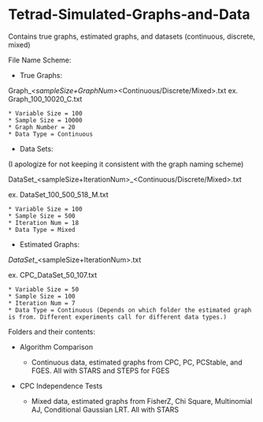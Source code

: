 # Tetrad-Simulated-Graphs-and-Data
Contains true graphs, estimated graphs, and datasets (continuous, discrete, mixed)

File Name Scheme:

- True Graphs:

Graph_<variableSize>_<sampleSize+GraphNum>_<Continuous/Discrete/Mixed>.txt
ex. Graph_100_10020_C.txt

	* Variable Size = 100
	* Sample Size = 10000
	* Graph Number = 20
	* Data Type = Continuous

- Data Sets:

(I apologize for not keeping it consistent with the graph naming scheme)

DataSet_<variableSize>_<sampleSize>_<sampleSize+IterationNum>_<Continuous/Discrete/Mixed>.txt

ex. DataSet_100_500_518_M.txt
	
	* Variable Size = 100
	* Sample Size = 500
	* Iteration Num = 18
	* Data Type = Mixed
	
- Estimated Graphs:

<Algorithm>_DataSet_<variableSize>_<sampleSize+IterationNum>.txt

ex. CPC_DataSet_50_107.txt

	* Variable Size = 50
	* Sample Size = 100
	* Iteration Num = 7
	* Data Type = Continuous (Depends on which folder the estimated graph is from. Different experiments call for different data types.)
	
	
Folders and their contents:

* Algorithm Comparison
	- Continuous data, estimated graphs from CPC, PC, PCStable, and FGES. All with STARS and STEPS for FGES
	
* CPC Independence Tests
	- Mixed data, estimated graphs from FisherZ, Chi Square, Multinomial AJ, Conditional Gaussian LRT. All with STARS
	
	
	